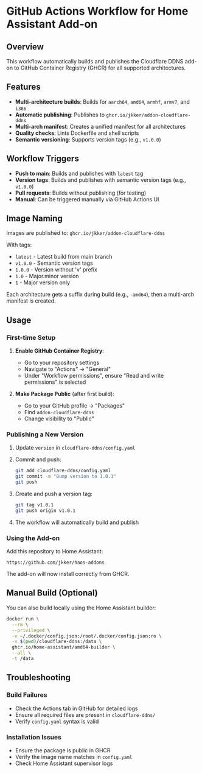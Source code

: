 # GitHub Actions Workflow for Home Assistant Add-on

## Overview

This workflow automatically builds and publishes the Cloudflare DDNS add-on to GitHub Container Registry (GHCR) for all supported architectures.

## Features

- **Multi-architecture builds**: Builds for `aarch64`, `amd64`, `armhf`, `armv7`, and `i386`
- **Automatic publishing**: Publishes to `ghcr.io/jkker/addon-cloudflare-ddns`
- **Multi-arch manifest**: Creates a unified manifest for all architectures
- **Quality checks**: Lints Dockerfile and shell scripts
- **Semantic versioning**: Supports version tags (e.g., `v1.0.0`)

## Workflow Triggers

- **Push to main**: Builds and publishes with `latest` tag
- **Version tags**: Builds and publishes with semantic version tags (e.g., `v1.0.0`)
- **Pull requests**: Builds without publishing (for testing)
- **Manual**: Can be triggered manually via GitHub Actions UI

## Image Naming

Images are published to: `ghcr.io/jkker/addon-cloudflare-ddns`

With tags:
- `latest` - Latest build from main branch
- `v1.0.0` - Semantic version tags
- `1.0.0` - Version without 'v' prefix
- `1.0` - Major.minor version
- `1` - Major version only

Each architecture gets a suffix during build (e.g., `-amd64`), then a multi-arch manifest is created.

## Usage

### First-time Setup

1. **Enable GitHub Container Registry**:
   - Go to your repository settings
   - Navigate to "Actions" → "General"
   - Under "Workflow permissions", ensure "Read and write permissions" is selected

2. **Make Package Public** (after first build):
   - Go to your GitHub profile → "Packages"
   - Find `addon-cloudflare-ddns`
   - Change visibility to "Public"

### Publishing a New Version

1. Update `version` in `cloudflare-ddns/config.yaml`
2. Commit and push:
   ```bash
   git add cloudflare-ddns/config.yaml
   git commit -m "Bump version to 1.0.1"
   git push
   ```

3. Create and push a version tag:
   ```bash
   git tag v1.0.1
   git push origin v1.0.1
   ```

4. The workflow will automatically build and publish

### Using the Add-on

Add this repository to Home Assistant:
```
https://github.com/jkker/haos-addons
```

The add-on will now install correctly from GHCR.

## Manual Build (Optional)

You can also build locally using the Home Assistant builder:

```bash
docker run \
  --rm \
  --privileged \
  -v ~/.docker/config.json:/root/.docker/config.json:ro \
  -v $(pwd)/cloudflare-ddns:/data \
  ghcr.io/home-assistant/amd64-builder \
  --all \
  -t /data
```

## Troubleshooting

### Build Failures

- Check the Actions tab in GitHub for detailed logs
- Ensure all required files are present in `cloudflare-ddns/`
- Verify `config.yaml` syntax is valid

### Installation Issues

- Ensure the package is public in GHCR
- Verify the image name matches in `config.yaml`
- Check Home Assistant supervisor logs
